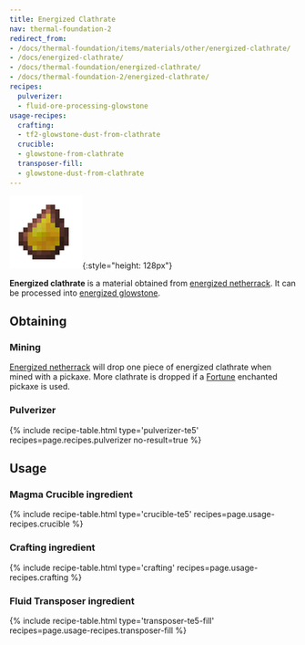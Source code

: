 ```yaml
---
title: Energized Clathrate
nav: thermal-foundation-2
redirect_from:
- /docs/thermal-foundation/items/materials/other/energized-clathrate/
- /docs/energized-clathrate/
- /docs/thermal-foundation/energized-clathrate/
- /docs/thermal-foundation-2/energized-clathrate/
recipes:
  pulverizer:
  - fluid-ore-processing-glowstone
usage-recipes:
  crafting:
  - tf2-glowstone-dust-from-clathrate
  crucible:
  - glowstone-from-clathrate
  transposer-fill:
  - glowstone-dust-from-clathrate
---
```


![Energized clathrate](/assets/images/thermal-foundation-2/clathrate-glowstone.gif){:style="height: 128px"}


**Energized clathrate** is a material obtained from [energized
netherrack](/docs/1.12/thermal-foundation-2/energized-netherrack/). It can be processed into [energized
glowstone](/docs/1.12/thermal-foundation-2/energized-glowstone/).


Obtaining
---------

### Mining
[Energized netherrack](/docs/1.12/thermal-foundation-2/energized-netherrack/) will drop one piece of
energized clathrate when mined with a pickaxe. More clathrate is dropped if a
[Fortune](https://minecraft.gamepedia.com/Fortune) enchanted pickaxe is used.

### Pulverizer
{% include recipe-table.html type='pulverizer-te5' recipes=page.recipes.pulverizer no-result=true %}


Usage
-----

### Magma Crucible ingredient
{% include recipe-table.html type='crucible-te5' recipes=page.usage-recipes.crucible %}

### Crafting ingredient
{% include recipe-table.html type='crafting' recipes=page.usage-recipes.crafting %}

### Fluid Transposer ingredient
{% include recipe-table.html type='transposer-te5-fill' recipes=page.usage-recipes.transposer-fill %}
